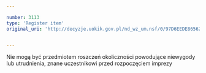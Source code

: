 ```yaml
---

number: 3113
type: 'Register item'
original_uri: 'http://decyzje.uokik.gov.pl/nd_wz_um.nsf/0/97D6EEDE865624F0C12579F8003DD86F?OpenDocument'


---
```


Nie mogą być przedmiotem roszczeń okoliczności powodujące niewygody lub utrudnienia, znane uczestnikowi przed rozpoczęciem imprezy
